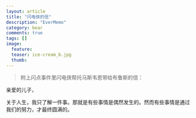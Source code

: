 ```yaml
---
layout: article
title: "闪电侠的信"
description: "EverMemo"
category: bear
comments: true
tags: []
image:
  feature:
  teaser: ice-cream_b.jpg
  thumb:
---
```



> 附上闪点事件里闪电侠帮托马斯韦恩带给布鲁斯的信：
>
亲爱的儿子，
>
关于人生，我只了解一件事。那就是有些事情是偶然发生的。然而有些事情是通过我们的努力，才最终圆满的。
